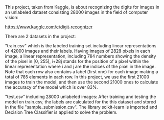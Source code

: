 This project, taken from Kaggle, is about recognizing the digits for images in an unlabeled dataset consisting 28000 images in the field of computer vision:

https://www.kaggle.com/c/digit-recognizer

There are 2 datasets in the project:

"train.csv" which is the labeled training set including linear representations of 42000 images and their labels. Having images of 2828 pixels in each image, a linear representation, including 784 numbers showing the density of the pixel in [0, 255], i+28j stands for the position of a pixel within the linear representation where i and j are the indices of the pixel in the image. Note that each row also contains a label (first one) for each image making a total of 785 elements in each row.
In this project, we use the first 21000 images to train the model, and then use the second 21000 ones to calculate the accuracy of the model which is over 83%.

"test.csv" including 28000 unlabeled images: After training and testing the model on train.csv, the labels are calculated for the this dataset and stored in the file "sample_submission.csv".
The library scikit-learn is imported and Decision Tree Classifier is applied to solve the problem.
